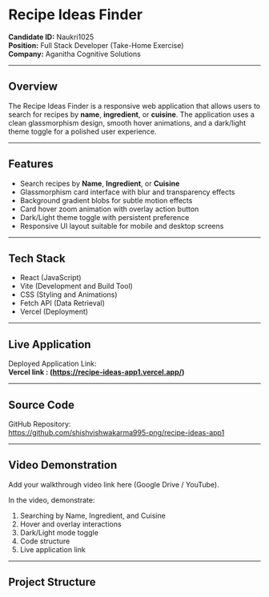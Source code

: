 # Recipe Ideas Finder

**Candidate ID:** Naukri1025  
**Position:** Full Stack Developer (Take-Home Exercise)  
**Company:** Aganitha Cognitive Solutions  

---

## Overview

The Recipe Ideas Finder is a responsive web application that allows users to search for recipes by **name**, **ingredient**, or **cuisine**. The application uses a clean glassmorphism design, smooth hover animations, and a dark/light theme toggle for a polished user experience.

---

## Features

- Search recipes by **Name**, **Ingredient**, or **Cuisine**
- Glassmorphism card interface with blur and transparency effects
- Background gradient blobs for subtle motion effects
- Card hover zoom animation with overlay action button
- Dark/Light theme toggle with persistent preference
- Responsive UI layout suitable for mobile and desktop screens

---

## Tech Stack

- React (JavaScript)
- Vite (Development and Build Tool)
- CSS (Styling and Animations)
- Fetch API (Data Retrieval)
- Vercel (Deployment)

---

## Live Application

Deployed Application Link:  
**Vercel link : (https://recipe-ideas-app1.vercel.app/)**

---

## Source Code

GitHub Repository:  
https://github.com/shishvishwakarma995-png/recipe-ideas-app1

---

## Video Demonstration

Add your walkthrough video link here (Google Drive / YouTube).

In the video, demonstrate:
1. Searching by Name, Ingredient, and Cuisine
2. Hover and overlay interactions
3. Dark/Light mode toggle
4. Code structure
5. Live application link

---

## Project Structure

